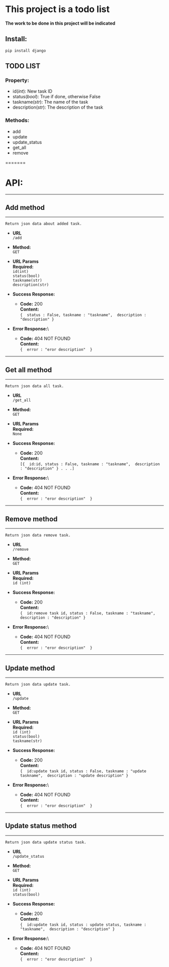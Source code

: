 # This project is a todo list

**The work to be done in this project will be indicated**

## **Install:**

`pip install django`

## TODO LIST
### Property:
- id(*int*): New task ID
- status(*bool*): True if done, otherwise False
- taskname(*str*): The name of the task
- description(*str*): The description of the task

### Methods:
- add
- update
- update_status
- get_all
- remove


=======
# API:
----
## **Add method**
----
	Return json data about added task.

- **URL**\
	`/add`

- **Method:**\
  `GET`

- **URL Params**\
  **Required:**\
  `id(int)`\
  `status(bool)`\
  `taskname(str)`\
  `description(str)` 

- **Success Response:**

  - **Code:** 200\
    **Content:**\
           `{ 
              status : False,
              taskname : "taskname", 
              description : "description"
            }`
 
- **Error Response:**\

  - **Code:** 404 NOT FOUND\
    **Content:**\
           `{ 
              error : "eror description" 
            }`
----
## **Get all method**
----
	Return json data all task.

- **URL**\
	`/get_all`

- **Method:**\
  `GET`

- **URL Params**\
  **Required:**\
  `None`

- **Success Response:**

  - **Code:** 200\
    **Content:**\
           `[{ 
              id:id,
              status : False,
              taskname : "taskname", 
              description : "description"
            }
            . . .]`
 
- **Error Response:**\

  - **Code:** 404 NOT FOUND\
    **Content:**\
           `{ 
              error : "eror description" 
            }`

----
## **Remove method**
----
	Return json data remove task.

- **URL**\
	`/remove`

- **Method:**\
  `GET`

- **URL Params**\
  **Required:**\
  `id (int)`

- **Success Response:**

  - **Code:** 200\
    **Content:**\
           `{ 
              id:remove task id,
              status : False,
              taskname : "taskname", 
              description : "description"
            }`
 
- **Error Response:**\

  - **Code:** 404 NOT FOUND\
    **Content:**\
           `{ 
              error : "eror description" 
            }`

----
## **Update method**
----
	Return json data update task.

- **URL**\
	`/update`

- **Method:**\
  `GET`

- **URL Params**\
  **Required:**\
  `id (int)`\
  `status(bool)`\
  `taskname(str)`

- **Success Response:**

  - **Code:** 200\
    **Content:**\
           `{ 
              id:update task id,
              status : False,
              taskname : "update taskname", 
              description : "update description"
            }`
 
- **Error Response:**\

  - **Code:** 404 NOT FOUND\
    **Content:**\
           `{ 
              error : "eror description" 
            }`

----
## **Update status method**
----
	Return json data update status task.

- **URL**\
	`/update_status`

- **Method:**\
  `GET`

- **URL Params**\
  **Required:**\
  `id (int)`\
  `status(bool)`

- **Success Response:**

  - **Code:** 200\
    **Content:**\
           `{ 
              id:update task id,
              status : update status,
              taskname : "taskname", 
              description : "description"
            }`
 
- **Error Response:**\

  - **Code:** 404 NOT FOUND\
    **Content:**\
           `{ 
              error : "eror description" 
            }`